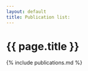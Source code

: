 ```yaml
---
layout: default
title: Publication list:
---
```


<!-- <div class="blurb"> -->

<h1>{{ page.title }}</h1>

	
{% include publications.md %}




